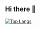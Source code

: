 ## Hi there 👋

[![Top Langs](https://github-readme-stats.vercel.app/api/top-langs/?username=daikidaiku
)](https://github.com/anuraghazra/github-readme-stats)

<!--
**daikidaiku/daikidaiku** is a ✨ _special_ ✨ repository because its `README.md` (this file) appears on your GitHub profile.

Here are some ideas to get you started:

- 🔭 I’m currently working on ...
- 🌱 I’m currently learning ...
- 👯 I’m looking to collaborate on ...
- 🤔 I’m looking for help with ...
- 💬 Ask me about ...
- 📫 How to reach me: ...
- 😄 Pronouns: ...
- ⚡ Fun fact: ...
-->
